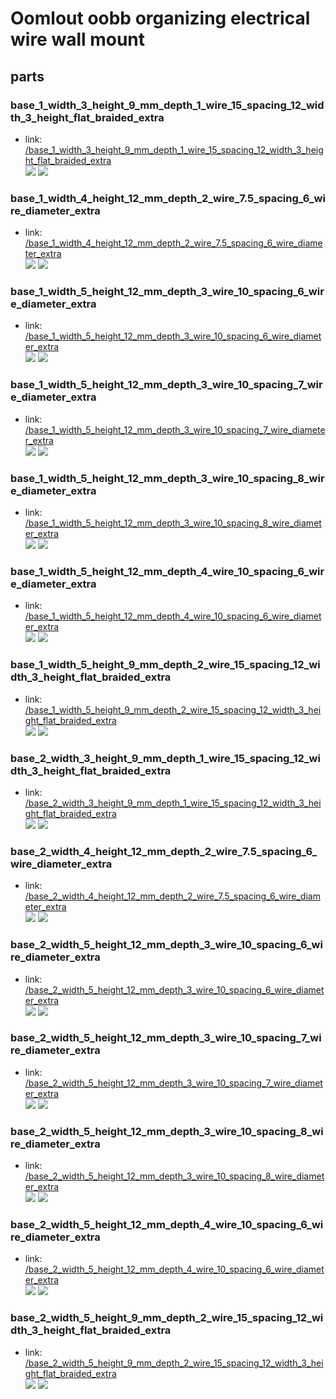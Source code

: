 # Oomlout oobb organizing electrical wire wall mount


## parts

### base_1_width_3_height_9_mm_depth_1_wire_15_spacing_12_width_3_height_flat_braided_extra
* link: [/base_1_width_3_height_9_mm_depth_1_wire_15_spacing_12_width_3_height_flat_braided_extra](base_1_width_3_height_9_mm_depth_1_wire_15_spacing_12_width_3_height_flat_braided_extra)  
![](base_1_width_3_height_9_mm_depth_1_wire_15_spacing_12_width_3_height_flat_braided_extra/3dpr_300.png)  ![](base_1_width_3_height_9_mm_depth_1_wire_15_spacing_12_width_3_height_flat_braided_extra/image_300.jpg)
 

### base_1_width_4_height_12_mm_depth_2_wire_7.5_spacing_6_wire_diameter_extra
* link: [/base_1_width_4_height_12_mm_depth_2_wire_7.5_spacing_6_wire_diameter_extra](base_1_width_4_height_12_mm_depth_2_wire_7.5_spacing_6_wire_diameter_extra)  
![](base_1_width_4_height_12_mm_depth_2_wire_7.5_spacing_6_wire_diameter_extra/3dpr_300.png)  ![](base_1_width_4_height_12_mm_depth_2_wire_7.5_spacing_6_wire_diameter_extra/image_300.jpg)
 

### base_1_width_5_height_12_mm_depth_3_wire_10_spacing_6_wire_diameter_extra
* link: [/base_1_width_5_height_12_mm_depth_3_wire_10_spacing_6_wire_diameter_extra](base_1_width_5_height_12_mm_depth_3_wire_10_spacing_6_wire_diameter_extra)  
![](base_1_width_5_height_12_mm_depth_3_wire_10_spacing_6_wire_diameter_extra/3dpr_300.png)  ![](base_1_width_5_height_12_mm_depth_3_wire_10_spacing_6_wire_diameter_extra/image_300.jpg)
 

### base_1_width_5_height_12_mm_depth_3_wire_10_spacing_7_wire_diameter_extra
* link: [/base_1_width_5_height_12_mm_depth_3_wire_10_spacing_7_wire_diameter_extra](base_1_width_5_height_12_mm_depth_3_wire_10_spacing_7_wire_diameter_extra)  
![](base_1_width_5_height_12_mm_depth_3_wire_10_spacing_7_wire_diameter_extra/3dpr_300.png)  ![](base_1_width_5_height_12_mm_depth_3_wire_10_spacing_7_wire_diameter_extra/image_300.jpg)
 

### base_1_width_5_height_12_mm_depth_3_wire_10_spacing_8_wire_diameter_extra
* link: [/base_1_width_5_height_12_mm_depth_3_wire_10_spacing_8_wire_diameter_extra](base_1_width_5_height_12_mm_depth_3_wire_10_spacing_8_wire_diameter_extra)  
![](base_1_width_5_height_12_mm_depth_3_wire_10_spacing_8_wire_diameter_extra/3dpr_300.png)  ![](base_1_width_5_height_12_mm_depth_3_wire_10_spacing_8_wire_diameter_extra/image_300.jpg)
 

### base_1_width_5_height_12_mm_depth_4_wire_10_spacing_6_wire_diameter_extra
* link: [/base_1_width_5_height_12_mm_depth_4_wire_10_spacing_6_wire_diameter_extra](base_1_width_5_height_12_mm_depth_4_wire_10_spacing_6_wire_diameter_extra)  
![](base_1_width_5_height_12_mm_depth_4_wire_10_spacing_6_wire_diameter_extra/3dpr_300.png)  ![](base_1_width_5_height_12_mm_depth_4_wire_10_spacing_6_wire_diameter_extra/image_300.jpg)
 

### base_1_width_5_height_9_mm_depth_2_wire_15_spacing_12_width_3_height_flat_braided_extra
* link: [/base_1_width_5_height_9_mm_depth_2_wire_15_spacing_12_width_3_height_flat_braided_extra](base_1_width_5_height_9_mm_depth_2_wire_15_spacing_12_width_3_height_flat_braided_extra)  
![](base_1_width_5_height_9_mm_depth_2_wire_15_spacing_12_width_3_height_flat_braided_extra/3dpr_300.png)  ![](base_1_width_5_height_9_mm_depth_2_wire_15_spacing_12_width_3_height_flat_braided_extra/image_300.jpg)
 

### base_2_width_3_height_9_mm_depth_1_wire_15_spacing_12_width_3_height_flat_braided_extra
* link: [/base_2_width_3_height_9_mm_depth_1_wire_15_spacing_12_width_3_height_flat_braided_extra](base_2_width_3_height_9_mm_depth_1_wire_15_spacing_12_width_3_height_flat_braided_extra)  
![](base_2_width_3_height_9_mm_depth_1_wire_15_spacing_12_width_3_height_flat_braided_extra/3dpr_300.png)  ![](base_2_width_3_height_9_mm_depth_1_wire_15_spacing_12_width_3_height_flat_braided_extra/image_300.jpg)
 

### base_2_width_4_height_12_mm_depth_2_wire_7.5_spacing_6_wire_diameter_extra
* link: [/base_2_width_4_height_12_mm_depth_2_wire_7.5_spacing_6_wire_diameter_extra](base_2_width_4_height_12_mm_depth_2_wire_7.5_spacing_6_wire_diameter_extra)  
![](base_2_width_4_height_12_mm_depth_2_wire_7.5_spacing_6_wire_diameter_extra/3dpr_300.png)  ![](base_2_width_4_height_12_mm_depth_2_wire_7.5_spacing_6_wire_diameter_extra/image_300.jpg)
 

### base_2_width_5_height_12_mm_depth_3_wire_10_spacing_6_wire_diameter_extra
* link: [/base_2_width_5_height_12_mm_depth_3_wire_10_spacing_6_wire_diameter_extra](base_2_width_5_height_12_mm_depth_3_wire_10_spacing_6_wire_diameter_extra)  
![](base_2_width_5_height_12_mm_depth_3_wire_10_spacing_6_wire_diameter_extra/3dpr_300.png)  ![](base_2_width_5_height_12_mm_depth_3_wire_10_spacing_6_wire_diameter_extra/image_300.jpg)
 

### base_2_width_5_height_12_mm_depth_3_wire_10_spacing_7_wire_diameter_extra
* link: [/base_2_width_5_height_12_mm_depth_3_wire_10_spacing_7_wire_diameter_extra](base_2_width_5_height_12_mm_depth_3_wire_10_spacing_7_wire_diameter_extra)  
![](base_2_width_5_height_12_mm_depth_3_wire_10_spacing_7_wire_diameter_extra/3dpr_300.png)  ![](base_2_width_5_height_12_mm_depth_3_wire_10_spacing_7_wire_diameter_extra/image_300.jpg)
 

### base_2_width_5_height_12_mm_depth_3_wire_10_spacing_8_wire_diameter_extra
* link: [/base_2_width_5_height_12_mm_depth_3_wire_10_spacing_8_wire_diameter_extra](base_2_width_5_height_12_mm_depth_3_wire_10_spacing_8_wire_diameter_extra)  
![](base_2_width_5_height_12_mm_depth_3_wire_10_spacing_8_wire_diameter_extra/3dpr_300.png)  ![](base_2_width_5_height_12_mm_depth_3_wire_10_spacing_8_wire_diameter_extra/image_300.jpg)
 

### base_2_width_5_height_12_mm_depth_4_wire_10_spacing_6_wire_diameter_extra
* link: [/base_2_width_5_height_12_mm_depth_4_wire_10_spacing_6_wire_diameter_extra](base_2_width_5_height_12_mm_depth_4_wire_10_spacing_6_wire_diameter_extra)  
![](base_2_width_5_height_12_mm_depth_4_wire_10_spacing_6_wire_diameter_extra/3dpr_300.png)  ![](base_2_width_5_height_12_mm_depth_4_wire_10_spacing_6_wire_diameter_extra/image_300.jpg)
 

### base_2_width_5_height_9_mm_depth_2_wire_15_spacing_12_width_3_height_flat_braided_extra
* link: [/base_2_width_5_height_9_mm_depth_2_wire_15_spacing_12_width_3_height_flat_braided_extra](base_2_width_5_height_9_mm_depth_2_wire_15_spacing_12_width_3_height_flat_braided_extra)  
![](base_2_width_5_height_9_mm_depth_2_wire_15_spacing_12_width_3_height_flat_braided_extra/3dpr_300.png)  ![](base_2_width_5_height_9_mm_depth_2_wire_15_spacing_12_width_3_height_flat_braided_extra/image_300.jpg)
 
